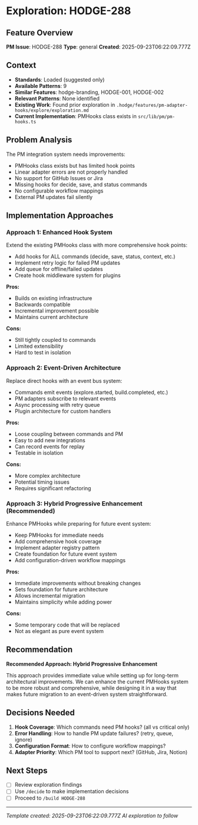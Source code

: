 # Exploration: HODGE-288

## Feature Overview
**PM Issue**: HODGE-288
**Type**: general
**Created**: 2025-09-23T06:22:09.777Z

## Context
- **Standards**: Loaded (suggested only)
- **Available Patterns**: 9
- **Similar Features**: hodge-branding, HODGE-001, HODGE-002
- **Relevant Patterns**: None identified
- **Existing Work**: Found prior exploration in `.hodge/features/pm-adapter-hooks/explore/exploration.md`
- **Current Implementation**: PMHooks class exists in `src/lib/pm/pm-hooks.ts`

## Problem Analysis
The PM integration system needs improvements:
- PMHooks class exists but has limited hook points
- Linear adapter errors are not properly handled
- No support for GitHub Issues or Jira
- Missing hooks for decide, save, and status commands
- No configurable workflow mappings
- External PM updates fail silently

## Implementation Approaches

### Approach 1: Enhanced Hook System
Extend the existing PMHooks class with more comprehensive hook points:
- Add hooks for ALL commands (decide, save, status, context, etc.)
- Implement retry logic for failed PM updates
- Add queue for offline/failed updates
- Create hook middleware system for plugins

**Pros:**
- Builds on existing infrastructure
- Backwards compatible
- Incremental improvement possible
- Maintains current architecture

**Cons:**
- Still tightly coupled to commands
- Limited extensibility
- Hard to test in isolation

### Approach 2: Event-Driven Architecture
Replace direct hooks with an event bus system:
- Commands emit events (explore.started, build.completed, etc.)
- PM adapters subscribe to relevant events
- Async processing with retry queue
- Plugin architecture for custom handlers

**Pros:**
- Loose coupling between commands and PM
- Easy to add new integrations
- Can record events for replay
- Testable in isolation

**Cons:**
- More complex architecture
- Potential timing issues
- Requires significant refactoring

### Approach 3: Hybrid Progressive Enhancement (Recommended)
Enhance PMHooks while preparing for future event system:
- Keep PMHooks for immediate needs
- Add comprehensive hook coverage
- Implement adapter registry pattern
- Create foundation for future event system
- Add configuration-driven workflow mappings

**Pros:**
- Immediate improvements without breaking changes
- Sets foundation for future architecture
- Allows incremental migration
- Maintains simplicity while adding power

**Cons:**
- Some temporary code that will be replaced
- Not as elegant as pure event system

## Recommendation
**Recommended Approach: Hybrid Progressive Enhancement**

This approach provides immediate value while setting up for long-term architectural improvements. We can enhance the current PMHooks system to be more robust and comprehensive, while designing it in a way that makes future migration to an event-driven system straightforward.

## Decisions Needed
1. **Hook Coverage**: Which commands need PM hooks? (all vs critical only)
2. **Error Handling**: How to handle PM update failures? (retry, queue, ignore)
3. **Configuration Format**: How to configure workflow mappings?
4. **Adapter Priority**: Which PM tool to support next? (GitHub, Jira, Notion)

## Next Steps
- [ ] Review exploration findings
- [ ] Use `/decide` to make implementation decisions
- [ ] Proceed to `/build HODGE-288`

---
*Template created: 2025-09-23T06:22:09.777Z*
*AI exploration to follow*
